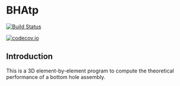 # BHAtp

[![Build Status](https://travis-ci.org/BottomHoleAssemblyAnalysis/BHAtp.jl.svg?branch=master)](https://travis-ci.org/BottomHoleAssemblyAnalysis/BHAtp.jl)

[![codecov.io](http://codecov.io/github/BottomHoleAssemblyAnalysis/BHAtp.jl/coverage.svg?branch=master)](http://codecov.io/github/BottomHoleAssemblyAnalysis/BHAtp.jl?branch=master)


## Introduction

This is a 3D element-by-element program to compute the theoretical performance of a bottom hole assembly.

